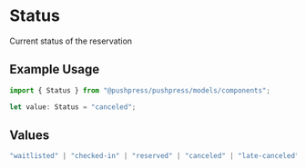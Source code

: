 # Status

Current status of the reservation

## Example Usage

```typescript
import { Status } from "@pushpress/pushpress/models/components";

let value: Status = "canceled";
```

## Values

```typescript
"waitlisted" | "checked-in" | "reserved" | "canceled" | "late-canceled"
```